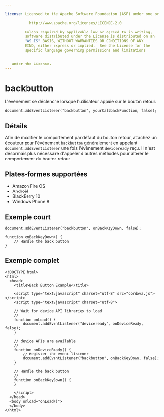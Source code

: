 ```yaml
---

license: Licensed to the Apache Software Foundation (ASF) under one or more contributor license agreements. See the NOTICE file distributed with this work for additional information regarding copyright ownership. The ASF licenses this file to you under the Apache License, Version 2.0 (the "License"); you may not use this file except in compliance with the License. You may obtain a copy of the License at

           http://www.apache.org/licenses/LICENSE-2.0
    
         Unless required by applicable law or agreed to in writing,
         software distributed under the License is distributed on an
         "AS IS" BASIS, WITHOUT WARRANTIES OR CONDITIONS OF ANY
         KIND, either express or implied.  See the License for the
         specific language governing permissions and limitations
    

   under the License.
---
```


# backbutton

L'évènement se déclenche lorsque l'utilisateur appuie sur le bouton retour.

    document.addEventListener("backbutton", yourCallbackFunction, false);
    

## Détails

Afin de modifier le comportement par défaut du bouton retour, attachez un écouteur pour l'évènement `backbutton` généralement en appelant `document.addEventListener` une fois l'évènement `deviceready` reçu. Il n'est désormais plus nécessaire d'appeler d'autres méthodes pour altérer le comportement du bouton retour.

## Plates-formes supportées

*   Amazon Fire OS
*   Android
*   BlackBerry 10
*   Windows Phone 8

## Exemple court

    document.addEventListener("backbutton", onBackKeyDown, false);
    
    function onBackKeyDown() {
        // Handle the back button
    }
    

## Exemple complet

    <!DOCTYPE html>
    <html>
      <head>
        <title>Back Button Example</title>
    
        <script type="text/javascript" charset="utf-8" src="cordova.js"></script>
        <script type="text/javascript" charset="utf-8">
    
        // Wait for device API libraries to load
        //
        function onLoad() {
            document.addEventListener("deviceready", onDeviceReady, false);
        }
    
        // device APIs are available
        //
        function onDeviceReady() {
            // Register the event listener
            document.addEventListener("backbutton", onBackKeyDown, false);
        }
    
        // Handle the back button
        //
        function onBackKeyDown() {
        }
    
        </script>
      </head>
      <body onload="onLoad()">
      </body>
    </html>